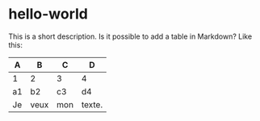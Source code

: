 # hello-world
This is a short description.
Is it possible to add a table in Markdown?
Like this:

|A|B|C|D|
|---|---|---|---|
|1|2|3|4|
|a1|b2|c3|d4|
|Je|veux|mon|texte.|
